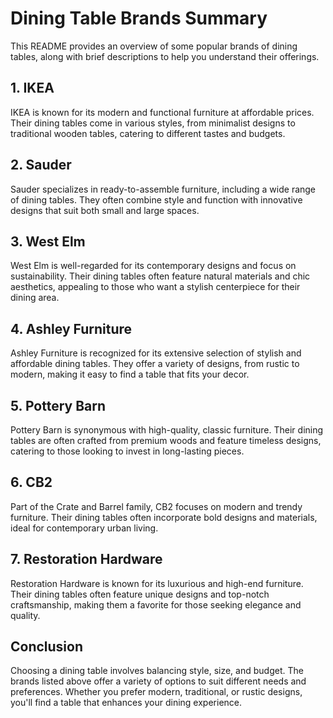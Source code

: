 # Dining Table Brands Summary

This README provides an overview of some popular brands of dining tables, along with brief descriptions to help you understand their offerings.

## 1. IKEA
IKEA is known for its modern and functional furniture at affordable prices. Their dining tables come in various styles, from minimalist designs to traditional wooden tables, catering to different tastes and budgets.

## 2. Sauder
Sauder specializes in ready-to-assemble furniture, including a wide range of dining tables. They often combine style and function with innovative designs that suit both small and large spaces.

## 3. West Elm
West Elm is well-regarded for its contemporary designs and focus on sustainability. Their dining tables often feature natural materials and chic aesthetics, appealing to those who want a stylish centerpiece for their dining area.

## 4. Ashley Furniture
Ashley Furniture is recognized for its extensive selection of stylish and affordable dining tables. They offer a variety of designs, from rustic to modern, making it easy to find a table that fits your decor.

## 5. Pottery Barn
Pottery Barn is synonymous with high-quality, classic furniture. Their dining tables are often crafted from premium woods and feature timeless designs, catering to those looking to invest in long-lasting pieces.

## 6. CB2
Part of the Crate and Barrel family, CB2 focuses on modern and trendy furniture. Their dining tables often incorporate bold designs and materials, ideal for contemporary urban living.

## 7. Restoration Hardware
Restoration Hardware is known for its luxurious and high-end furniture. Their dining tables often feature unique designs and top-notch craftsmanship, making them a favorite for those seeking elegance and quality.

## Conclusion
Choosing a dining table involves balancing style, size, and budget. The brands listed above offer a variety of options to suit different needs and preferences. Whether you prefer modern, traditional, or rustic designs, you'll find a table that enhances your dining experience.